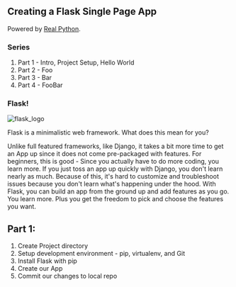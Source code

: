 ## Creating a Flask Single Page App

Powered by [Real Python](https://realpython.com).

### Series

1. Part 1 - Intro, Project Setup, Hello World
2. Part 2 - Foo
3. Part 3 - Bar
4. Part 4 - FooBar

### Flask!

<img src="https://raw.githubusercontent.com/realpython/flask-single-page-app/master/flask.png" alt="flask_logo" style="max-width: 300px;">

Flask is a minimalistic web framework. What does this mean for you?

Unlike full featured frameworks, like Django, it takes a bit more time to get an App up since it does not come pre-packaged with features. For beginners, this is good - Since you actually have to do more coding, you learn more. If you just toss an app up quickly with Django, you don't learn nearly as much. Because of this, it's hard to customize and troubleshoot issues because you don't learn what's happening under the hood. With Flask, you can build an app from the ground up and add features as you go. You learn more. Plus you get the freedom to pick and choose the features you want.

## Part 1:

1. Create Project directory
1. Setup development environment - pip, virtualenv, and Git
1. Install Flask with pip
1. Create our App
1. Commit our changes to local repo